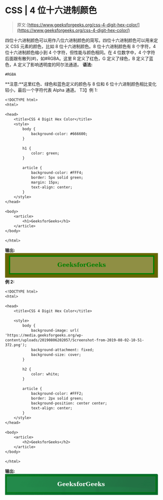 # CSS | 4 位十六进制颜色

> 原文:[https://www.geeksforgeeks.org/css-4-digit-hex-color/](https://www.geeksforgeeks.org/css-4-digit-hex-color/)

四位十六进制颜色可以用作八位六进制颜色的简写。四位十六进制颜色可以用来定义 CSS 元素的颜色，比如 8 位十六进制颜色。8 位十六进制颜色有 8 个字符，4 位十六进制颜色缩小到 4 个字符，但性能与颜色相同。在 4 位数字中，4 个字符后面跟有散列(#)，如#RGBA。这里 R 定义了红色，G 定义了绿色，B 定义了蓝色，A 定义了影响透明度的阿尔法通道。
**语法:**

```
#RGBA
```

**注意:**这里红色、绿色和蓝色定义的颜色与 8 位和 6 位十六进制颜色相比变化较小，最后一个字符代表 Alpha 通道。
T3】例 1:

```
<!DOCTYPE html>
<html>

<head>
    <title>CSS 4 Digit Hex Color</title>
    <style>
        body {
            background-color: #666600;
        }

        h1 {
            color: green;
        }

        article {
            background-color: #FFF4;
            border: 5px solid green;
            margin: 15px;
            text-align: center;
        }
    </style>
</head>

<body>
    <article>
        <h1>GeeksforGeeks</h1>
    </article>
</body>

</html>
```

**输出:**
![](img/ccd23d851749926d4dfa3aea8441238b.png)
**例 2:**

```
<!DOCTYPE html>
<html>

<head>
    <title>CSS 4 Digit Hex Color</title>

    <style>
        body {
            background-image: url(
'https://media.geeksforgeeks.org/wp-content/uploads/20190806202057/Screenshot-from-2019-08-02-10-51-372.png');
            background-attachment: fixed;
            background-size: cover;
        }

        h2 {
            color: white;
        }

        article {
            background-color: #FFF2;
            border: 2px solid green;
            background-position: center center;
            text-align: center;
        }
    </style>
</head>

<body>
    <article>
        <h2>GeeksforGeeks</h2>
    </article>
</body>

</html>
```

**输出:**
![](img/c2231506370d32d3d350f8ac58dca390.png)